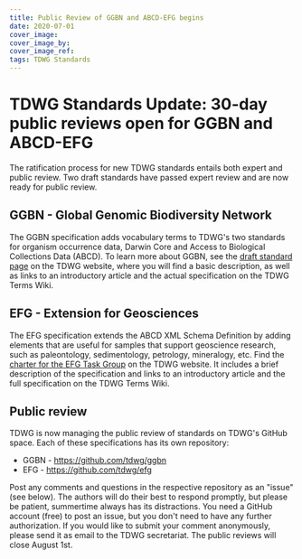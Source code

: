 ```yaml
---
title: Public Review of GGBN and ABCD-EFG begins
date: 2020-07-01
cover_image: 
cover_image_by: 
cover_image_ref: 
tags: TDWG Standards
---
```


# TDWG Standards Update: 30-day public reviews open for GGBN and ABCD-EFG

The ratification process for new TDWG standards entails both expert and public review.  Two draft standards have passed expert review and are now ready for public review.

## GGBN - Global Genomic Biodiversity Network

The GGBN specification adds vocabulary terms to TDWG's two standards for organism occurrence data, Darwin Core and Access to Biological Collections Data (ABCD). To learn more about GGBN, see the [draft standard page]() on the TDWG website, where you will find a basic description, as well as links to an introductory article and the actual specification on the TDWG Terms Wiki.

## EFG - Extension for Geosciences

The EFG specification extends the ABCD XML Schema Definition by adding elements that are useful for samples that support geoscience research, such as paleontology, sedimentology, petrology, mineralogy, etc. Find the [charter for the EFG Task Group]() on the TDWG website. It includes a brief description of the specification and links to an introductory article and the full specification on the TDWG Terms Wiki.

## Public review

TDWG is now managing the public review of standards on TDWG's GitHub space. Each of these specifications has its own repository:

 * GGBN  -  https://github.com/tdwg/ggbn
 * EFG  -  https://github.com/tdwg/efg

Post any comments and questions in the respective repository as an "issue" (see below).  The authors will do their best to respond promptly, but please be patient, summertime always has its distractions.  You need a GitHub account (free) to post an issue, but you don't need to have any further authorization.  If you would like to submit your comment anonymously, please send it as email to the TDWG secretariat.  The public reviews will close August 1st.
